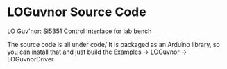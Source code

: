 # LOGuvnor Source Code
LO Guv'nor: Si5351 Control interface for lab bench

The source code is all under code/
It is packaged as an Arduino library, so you can install that and just build the Examples -> LOGuvnor -> LOGuvnorDriver.


